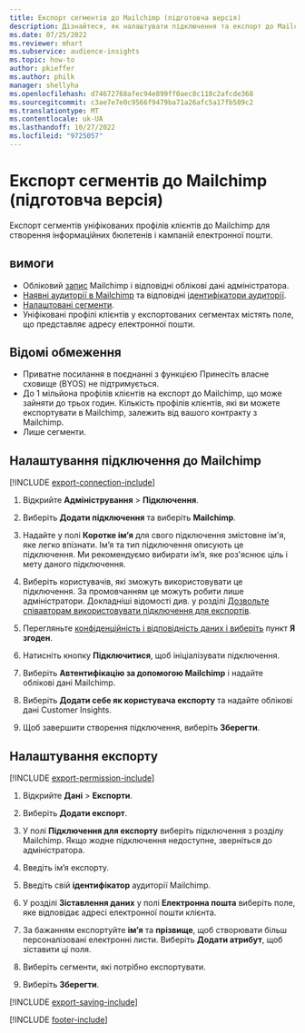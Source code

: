 ```yaml
---
title: Експорт сегментів до Mailchimp (підготовча версія)
description: Дізнайтеся, як налаштувати підключення та експорт до Mailchimp.
ms.date: 07/25/2022
ms.reviewer: mhart
ms.subservice: audience-insights
ms.topic: how-to
author: pkieffer
ms.author: philk
manager: shellyha
ms.openlocfilehash: d74672768afec94e899ff0aec8c118c2afcde368
ms.sourcegitcommit: c3ae7e7e0c9566f9479ba71a26afc5a17fb589c2
ms.translationtype: MT
ms.contentlocale: uk-UA
ms.lasthandoff: 10/27/2022
ms.locfileid: "9725057"
---
```

# <a name="export-segments-to-mailchimp-preview"></a>Експорт сегментів до Mailchimp (підготовча версія)

Експорт сегментів уніфікованих профілів клієнтів до Mailchimp для створення інформаційних бюлетенів і кампаній електронної пошти.

## <a name="prerequisites"></a>вимоги

- Обліковий [запис](https://mailchimp.com/) Mailchimp і відповідні облікові дані адміністратора.
- [Наявні аудиторії в Mailchimp](https://mailchimp.com/help/create-audience/) та відповідні [ідентифікатори аудиторії](https://mailchimp.com/help/find-audience-id/).
- [Налаштовані сегменти](segments.md).
- Уніфіковані профілі клієнтів у експортованих сегментах містять поле, що представляє адресу електронної пошти.

## <a name="known-limitations"></a>Відомі обмеження

- Приватне посилання в поєднанні з функцією Принесіть власне сховище (BYOS) не підтримується.
- До 1 мільйона профілів клієнтів на експорт до Mailchimp, що може зайняти до трьох годин. Кількість профілів клієнтів, які ви можете експортувати в Mailchimp, залежить від вашого контракту з Mailchimp.
- Лише сегменти.

## <a name="set-up-connection-to-mailchimp"></a>Налаштування підключення до Mailchimp

[!INCLUDE [export-connection-include](includes/export-connection-admn.md)]

1. Відкрийте **Адміністрування** > **Підключення**.

1. Виберіть **Додати підключення** та виберіть **Mailchimp**.

1. Надайте у полі **Коротке ім’я** для свого підключення змістовне ім'я, яке легко впізнати. Ім’я та тип підключення описують це підключення. Ми рекомендуємо вибирати ім’я, яке роз'яснює ціль і мету даного підключення.

1. Виберіть користувачів, які зможуть використовувати це підключення. За промовчанням це можуть робити лише адміністратори. Докладніші відомості див. у розділі [Дозвольте співавторам використовувати підключення для експортів](connections.md#allow-contributors-to-use-a-connection-for-exports).

1. Перегляньте [конфіденційність і відповідність даних і виберіть](connections.md#data-privacy-and-compliance) пункт **Я згоден**.

1. Натисніть кнопку **Підключитися**, щоб ініціалізувати підключення.

1. Виберіть **Автентифікацію за допомогою Mailchimp** і надайте облікові дані Mailchimp.

1. Виберіть **Додати себе як користувача експорту** та надайте облікові дані Customer Insights.

1. Щоб завершити створення підключення, виберіть **Зберегти**.

## <a name="configure-an-export"></a>Налаштування експорту

[!INCLUDE [export-permission-include](includes/export-permission.md)]

1. Відкрийте **Дані** > **Експорти**.

1. Виберіть **Додати експорт**.

1. У полі **Підключення для експорту** виберіть підключення з розділу Mailchimp. Якщо жодне підключення недоступне, зверніться до адміністратора.

1. Введіть ім’я експорту.

1. Введіть свій **ідентифікатор** аудиторії Mailchimp.

1. У розділі **Зіставлення даних** у полі **Електронна пошта** виберіть поле, яке відповідає адресі електронної пошти клієнта.

1. За бажанням експортуйте **ім’я** та **прізвище**, щоб створювати більш персоналізовані електронні листи. Виберіть **Додати атрибут**, щоб зіставити ці поля.

1. Виберіть сегменти, які потрібно експортувати.

1. Виберіть **Зберегти**.

[!INCLUDE [export-saving-include](includes/export-saving.md)]

[!INCLUDE [footer-include](includes/footer-banner.md)]
